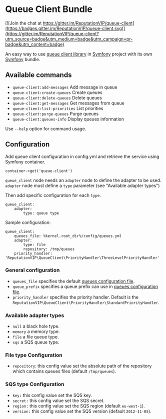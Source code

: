 # Queue Client Bundle

[![Join the chat at https://gitter.im/ReputationVIP/queue-client](https://badges.gitter.im/ReputationVIP/queue-client.svg)](https://gitter.im/ReputationVIP/queue-client?utm_source=badge&utm_medium=badge&utm_campaign=pr-badge&utm_content=badge)

An easy way to use [queue client library](https://github.com/ReputationVIP/queue-client) in [Symfony](http://symfony.com) project with its own [Symfony](http://symfony.com) bundle.

## Available commands

- `queue-client:add-messages` Add message in queue
- `queue-client:create-queues` Create queues
- `queue-client:delete-queues` Delete queues
- `queue-client:get-messages` Get messages from queue
- `queue-client:list-priorities` List priorities
- `queue-client:purge-queues` Purge queues
- `queue-client:queues-info` Display queues information

Use `--help` option for command usage.

## Configuration

Add queue client configuration in config.yml and retrieve the service using Symfony container.

```
container->get('queue-client')
```

`queue_client` node needs an ```adapter``` node to define the adapter to be used.
`adapter` node must define a ```type``` parameter (see "Available adapter types")

Then add specific configuration for each ```type```.

```
queue_client:
    adapter:
        type: queue type
```

Sample configuration:
```
queue_client:
    queues_file: %kernel.root_dir%/config/queues.yml
    adapter:
        type: file
        repository: /tmp/queues
    priority_handler: 'ReputationVIP\QueueClient\PriorityHandler\ThreeLevelPriorityHandler'

```

### General configuration

- ```queues_file``` specifies the default [queues configuration file](doc/queues-configuration-file.md).
- ```queue_prefix``` specifies a queue prefix can use in [queues configuration file](doc/queues-configuration-file.md).
- ```priority_handler``` specifies the priority handler. Default is the `ReputationVIP\QueueClient\PriorityHandler\StandardPriorityHandler`.

### Available adapter types

- ```null``` a black hole type.
- ```memory``` a memory type.
- ```file``` a file queue type.
- ```sqs``` a SQS queue type.

### File type Configuration
    
- ```repository```: this config value set the absolute path of the repository which contains queues files (default `/tmp/queues`).

### SQS type Configuration

- ```key:``` this config value set the SQS key.
- ```secret:``` this config value set the SQS secret.
- ```region:``` this config value set the SQS region (default `eu-west-1`).
- ```version:``` this config value set the SQS version (default `2012-11-05`).


